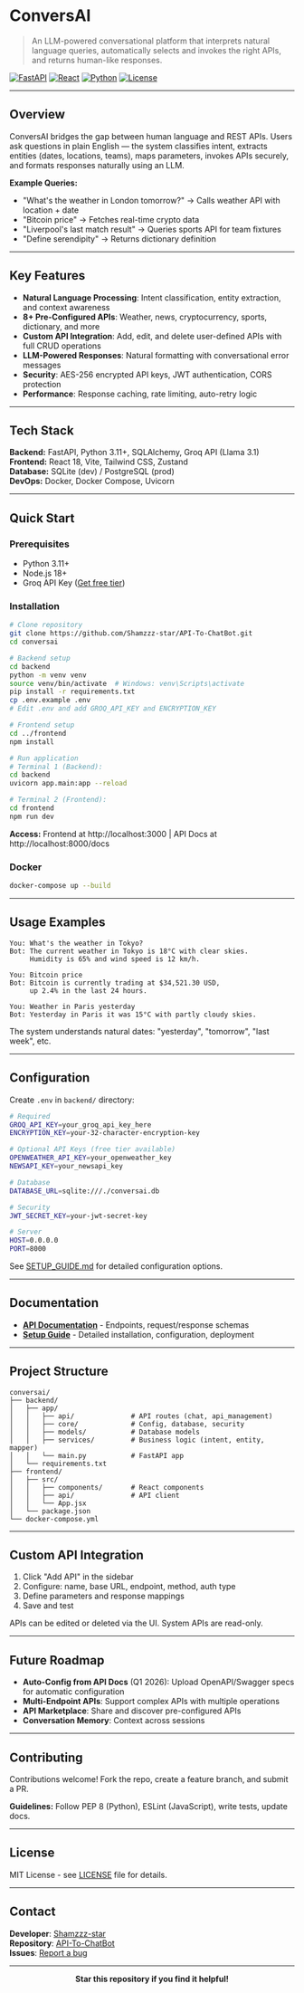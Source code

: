 # ConversAI

> An LLM-powered conversational platform that interprets natural language queries, automatically selects and invokes the right APIs, and returns human-like responses.

[![FastAPI](https://img.shields.io/badge/FastAPI-0.104.1-009688?style=flat&logo=fastapi)](https://fastapi.tiangolo.com/)
[![React](https://img.shields.io/badge/React-18.2.0-61DAFB?style=flat&logo=react)](https://reactjs.org/)
[![Python](https://img.shields.io/badge/Python-3.11+-3776AB?style=flat&logo=python)](https://www.python.org/)
[![License](https://img.shields.io/badge/license-MIT-blue.svg)](LICENSE)

---

## Overview

ConversAI bridges the gap between human language and REST APIs. Users ask questions in plain English — the system classifies intent, extracts entities (dates, locations, teams), maps parameters, invokes APIs securely, and formats responses naturally using an LLM.

**Example Queries:**
- "What's the weather in London tomorrow?" → Calls weather API with location + date
- "Bitcoin price" → Fetches real-time crypto data
- "Liverpool's last match result" → Queries sports API for team fixtures
- "Define serendipity" → Returns dictionary definition

---

## Key Features

- **Natural Language Processing**: Intent classification, entity extraction, and context awareness
- **8+ Pre-Configured APIs**: Weather, news, cryptocurrency, sports, dictionary, and more
- **Custom API Integration**: Add, edit, and delete user-defined APIs with full CRUD operations
- **LLM-Powered Responses**: Natural formatting with conversational error messages
- **Security**: AES-256 encrypted API keys, JWT authentication, CORS protection
- **Performance**: Response caching, rate limiting, auto-retry logic

---

## Tech Stack

**Backend:** FastAPI, Python 3.11+, SQLAlchemy, Groq API (Llama 3.1)  
**Frontend:** React 18, Vite, Tailwind CSS, Zustand  
**Database:** SQLite (dev) / PostgreSQL (prod)  
**DevOps:** Docker, Docker Compose, Uvicorn

---

## Quick Start

### Prerequisites
- Python 3.11+
- Node.js 18+
- Groq API Key ([Get free tier](https://console.groq.com))

### Installation

```bash
# Clone repository
git clone https://github.com/Shamzzz-star/API-To-ChatBot.git
cd conversai

# Backend setup
cd backend
python -m venv venv
source venv/bin/activate  # Windows: venv\Scripts\activate
pip install -r requirements.txt
cp .env.example .env
# Edit .env and add GROQ_API_KEY and ENCRYPTION_KEY

# Frontend setup
cd ../frontend
npm install

# Run application
# Terminal 1 (Backend):
cd backend
uvicorn app.main:app --reload

# Terminal 2 (Frontend):
cd frontend
npm run dev
```

**Access:** Frontend at http://localhost:3000 | API Docs at http://localhost:8000/docs

### Docker

```bash
docker-compose up --build
```

---

## Usage Examples

```
You: What's the weather in Tokyo?
Bot: The current weather in Tokyo is 18°C with clear skies. 
     Humidity is 65% and wind speed is 12 km/h.

You: Bitcoin price
Bot: Bitcoin is currently trading at $34,521.30 USD, 
     up 2.4% in the last 24 hours.

You: Weather in Paris yesterday
Bot: Yesterday in Paris it was 15°C with partly cloudy skies.
```

The system understands natural dates: "yesterday", "tomorrow", "last week", etc.

---

## Configuration

Create `.env` in `backend/` directory:

```bash
# Required
GROQ_API_KEY=your_groq_api_key_here
ENCRYPTION_KEY=your-32-character-encryption-key

# Optional API Keys (free tier available)
OPENWEATHER_API_KEY=your_openweather_key
NEWSAPI_KEY=your_newsapi_key

# Database
DATABASE_URL=sqlite:///./conversai.db

# Security
JWT_SECRET_KEY=your-jwt-secret-key

# Server
HOST=0.0.0.0
PORT=8000
```

See [SETUP_GUIDE.md](SETUP_GUIDE.md) for detailed configuration options.

---

## Documentation

- **[API Documentation](API_DOCUMENTATION.md)** - Endpoints, request/response schemas
- **[Setup Guide](SETUP_GUIDE.md)** - Detailed installation, configuration, deployment

---

## Project Structure

```
conversai/
├── backend/
│   ├── app/
│   │   ├── api/              # API routes (chat, api_management)
│   │   ├── core/             # Config, database, security
│   │   ├── models/           # Database models
│   │   ├── services/         # Business logic (intent, entity, mapper)
│   │   └── main.py           # FastAPI app
│   └── requirements.txt
├── frontend/
│   ├── src/
│   │   ├── components/       # React components
│   │   ├── api/              # API client
│   │   └── App.jsx
│   └── package.json
└── docker-compose.yml
```

---

## Custom API Integration

1. Click "Add API" in the sidebar
2. Configure: name, base URL, endpoint, method, auth type
3. Define parameters and response mappings
4. Save and test

APIs can be edited or deleted via the UI. System APIs are read-only.

---

## Future Roadmap

- **Auto-Config from API Docs** (Q1 2026): Upload OpenAPI/Swagger specs for automatic configuration
- **Multi-Endpoint APIs**: Support complex APIs with multiple operations
- **API Marketplace**: Share and discover pre-configured APIs
- **Conversation Memory**: Context across sessions

---

## Contributing

Contributions welcome! Fork the repo, create a feature branch, and submit a PR.

**Guidelines:** Follow PEP 8 (Python), ESLint (JavaScript), write tests, update docs.

---

## License

MIT License - see [LICENSE](LICENSE) file for details.

---

## Contact

**Developer**: [Shamzzz-star](https://github.com/Shamzzz-star)  
**Repository**: [API-To-ChatBot](https://github.com/Shamzzz-star/API-To-ChatBot)  
**Issues**: [Report a bug](https://github.com/Shamzzz-star/API-To-ChatBot/issues)

---

<div align="center">

**Star this repository if you find it helpful!**

</div>
